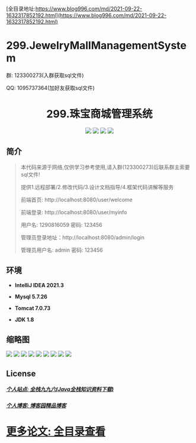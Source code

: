 [全目录地址:https://www.blog996.com/md/2021-09-22-1632317852192.html](https://www.blog996.com/md/2021-09-22-1632317852192.html)
# 299.JewelryMallManagementSystem

<p>群: 123300273(入群获取sql文件)</p>
<p>QQ: 1095737364(加好友获取sql文件)</p>

<p><h1 align="center">299.珠宝商城管理系统</h1></p>



<p align="center">
	<img src="https://img.shields.io/badge/jdk-1.8-orange.svg"/>
    <img src="https://img.shields.io/badge/spring-5.x-lightgrey.svg"/>
    <img src="https://img.shields.io/badge/springmvc-3.x-blue.svg"/>
    <img src="https://img.shields.io/badge/mybatis-5.x-yellow.svg"/>
</p>

## 简介

> 本代码来源于网络,仅供学习参考使用,请入群(123300273)后联系群主索要sql文件!
>
> 提供1.远程部署/2.修改代码/3.设计文档指导/4.框架代码讲解等服务
>
> 前端首页: http://localhost:8080/user/welcome
> 
> 前端登录: http://localhost:8080/user/myinfo
>
> 用户名: 1290816059   密码: 123456
>
> 管理员登录地址：http://localhost:8080/admin/login
>
> 管理员用户名: admin   密码: 123456
>


## 环境

- <b>IntelliJ IDEA 2021.3</b>

- <b>Mysql 5.7.26</b>

- <b>Tomcat 7.0.73</b>

- <b>JDK 1.8</b>





## 缩略图

![](https://img2023.cnblogs.com/blog/588112/202311/588112-20231103093322786-1325992780.png)
![](https://img2023.cnblogs.com/blog/588112/202311/588112-20231103093328773-574007891.png)
![](https://img2023.cnblogs.com/blog/588112/202311/588112-20231103093339051-1210932061.png)
![](https://img2023.cnblogs.com/blog/588112/202311/588112-20231103093344506-1139006741.png)
![](https://img2023.cnblogs.com/blog/588112/202311/588112-20231103093417287-1302409439.png)
![](https://img2023.cnblogs.com/blog/588112/202311/588112-20231103093421476-1041958505.png)
![](https://img2023.cnblogs.com/blog/588112/202311/588112-20231103093429784-1399064240.png)
![](https://img2023.cnblogs.com/blog/588112/202311/588112-20231103093434956-2013974907.png)
![](https://img2023.cnblogs.com/blog/588112/202311/588112-20231103093440086-1295993281.png)







## License

##### [个人站点: 全栈九九六(Java全栈知识资料下载)](https://www.blog996.com/)
##### [个人博客: 博客园精品博客](https://www.cnblogs.com/yysbolg/)
# [更多论文: 全目录查看](https://www.blog996.com/md/2021-09-22-1632317852192.html)


